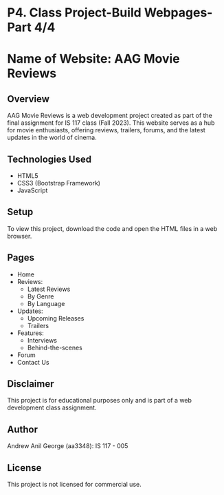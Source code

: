 # P4. Class Project-Build Webpages- Part 4/4
# Name of Website: AAG Movie Reviews

## Overview
AAG Movie Reviews is a web development project created as part of the final assignment for IS 117 class (Fall 2023). This website serves as a hub for movie enthusiasts, offering reviews, trailers, forums, and the latest updates in the world of cinema.

## Technologies Used
- HTML5
- CSS3 (Bootstrap Framework)
- JavaScript

## Setup
To view this project, download the code and open the HTML files in a web browser.

## Pages
- Home
- Reviews:
    - Latest Reviews
    - By Genre
    - By Language
- Updates:
    - Upcoming Releases
    - Trailers
- Features:
    - Interviews
    - Behind-the-scenes
- Forum
- Contact Us

## Disclaimer
This project is for educational purposes only and is part of a web development class assignment.

## Author
Andrew Anil George (aa3348): IS 117 - 005

## License
This project is not licensed for commercial use.
